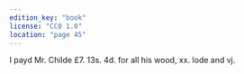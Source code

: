 ```yaml
---
edition_key: "book"
license: "CC0 1.0"
location: "page 45"
---
```

I payd Mr. Childe
£7. 13s. 4d. for all his wood, xx. lode and vj.

